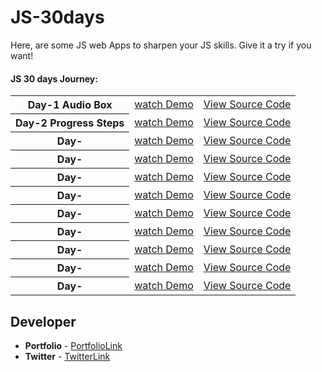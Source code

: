 # JS-30days

Here, are some JS web Apps to sharpen your JS skills. Give it a try if you want!

####  JS 30 days Journey:

  <table>
    <tr>
      <th>Day-1 Audio Box</th>
      <td><a href="https://o15b38.csb.app/">watch Demo</a></td>
      <td><a href="https://codesandbox.io/s/day-1-audiobox-o15b38">View Source Code</a></td>
    </tr>
    <tr>
      <th>Day-2 Progress Steps</th>
      <td><a href="https://453ui.csb.app/">watch Demo</a></td>
      <td><a href="https://codesandbox.io/s/day-2-progresssteps-0wtdh3">View Source Code</a></td>
    </tr>
    <tr>
      <th>Day-</th>
      <td><a href="">watch Demo</a></td>
      <td><a href="">View Source Code</a></td>
    </tr>
    <tr>
      <th>Day-</th>
      <td><a href="">watch Demo</a></td>
      <td><a href="">View Source Code</a></td>
    </tr>
    <tr>
      <th>Day-</th>
      <td><a href="">watch Demo</a></td>
      <td><a href="">View Source Code</a></td>
    </tr>
    <tr>
      <th>Day-</th>
      <td><a href="">watch Demo</a></td>
      <td><a href="">View Source Code</a></td>
    </tr>
    <tr>
      <th>Day-</th>
      <td><a href="">watch Demo</a></td>
      <td><a href="">View Source Code</a></td>
    </tr>
    <tr>
      <th>Day-</th>
      <td><a href="">watch Demo</a></td>
      <td><a href="">View Source Code</a></td>
    </tr>
    <tr>
      <th>Day-</th>
      <td><a href="">watch Demo</a></td>
      <td><a href="">View Source Code</a></td>
    </tr>
    <tr>
      <th>Day-</th>
      <td><a href="">watch Demo</a></td>
      <td><a href="">View Source Code</a></td>
    </tr>
    <tr>
      <th>Day-</th>
      <td><a href="">watch Demo</a></td>
      <td><a href="">View Source Code</a></td>
    </tr>

   </table>

## **Developer**

- **Portfolio** - [PortfolioLink](https://sabiya.netlify.app/)
- **Twitter** - [TwitterLink](https://twitter.com/nerd_fswd)
